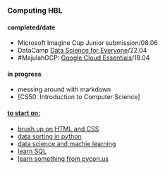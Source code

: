 
### Computing HBL

#### completed/date
- Microsoft Imagine Cup Junior submission/08.06
- DataCamp [Data Science for Everyone](images/cert1.png)/22.04
- #MajulahGCP: [Google Cloud Essentials](https://run.qwiklabs.com/public_profiles/93cfb203-22a8-4541-a7b2-845cce712ccd)/18.04

#### in progress
- messing around with markdown
- [CS50: Introduction to Computer Science]<a href = readme.md>

#### to start on:
- brush up on HTML and CSS
- data sorting in python
- data science and machie learning
- learn SQL
- learn something from pycon.us
